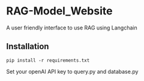 # RAG-Model_Website
A user friendly interface to use RAG using Langchain

## Installation
```
pip install -r requirements.txt
```
Set your openAI API key to query.py and database.py
